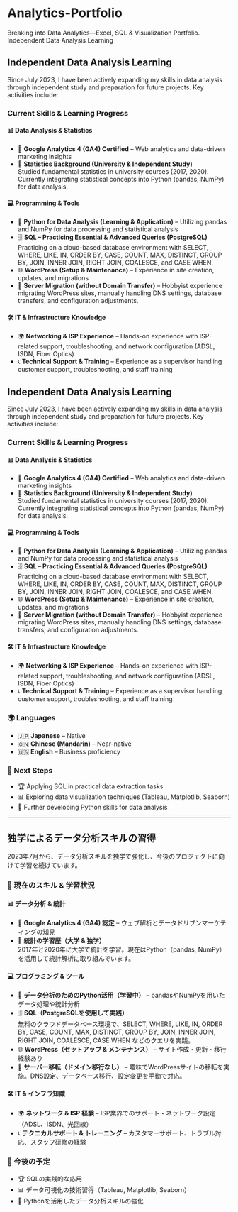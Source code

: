 # Analytics-Portfolio
Breaking into Data Analytics—Excel, SQL &amp; Visualization Portfolio.
Independent Data Analysis Learning

## Independent Data Analysis Learning

Since July 2023, I have been actively expanding my skills in data analysis through independent study and preparation for future projects. Key activities include:

### **Current Skills & Learning Progress**

#### **📊 Data Analysis & Statistics**

- 🎯 **Google Analytics 4 (GA4) Certified** – Web analytics and data-driven marketing insights
- 📖 **Statistics Background (University & Independent Study)**  
  Studied fundamental statistics in university courses (2017, 2020). Currently integrating statistical concepts into Python (pandas, NumPy) for data analysis.

#### **💻 Programming & Tools**

- 🐍 **Python for Data Analysis (Learning & Application)** – Utilizing pandas and NumPy for data processing and statistical analysis
- 🗄️ **SQL – Practicing Essential & Advanced Queries (PostgreSQL)**  
  Practicing on a cloud-based database environment with SELECT, WHERE, LIKE, IN, ORDER BY, CASE, COUNT, MAX, DISTINCT, GROUP BY, JOIN, INNER JOIN, RIGHT JOIN, COALESCE, and CASE WHEN.
- 🌐 **WordPress (Setup & Maintenance)** – Experience in site creation, updates, and migrations
- 🔄 **Server Migration (without Domain Transfer)** – Hobbyist experience migrating WordPress sites, manually handling DNS settings, database transfers, and configuration adjustments.

#### **🛠️ IT & Infrastructure Knowledge**

- 🌍 **Networking & ISP Experience** – Hands-on experience with ISP-related support, troubleshooting, and network configuration (ADSL, ISDN, Fiber Optics)
- 📞 **Technical Support & Training** – Experience as a supervisor handling customer support, troubleshooting, and staff training

## Independent Data Analysis Learning

Since July 2023, I have been actively expanding my skills in data analysis through independent study and preparation for future projects. Key activities include:

### **Current Skills & Learning Progress**

#### **📊 Data Analysis & Statistics**

- 🎯 **Google Analytics 4 (GA4) Certified** – Web analytics and data-driven marketing insights
- 📖 **Statistics Background (University & Independent Study)**  
  Studied fundamental statistics in university courses (2017, 2020). Currently integrating statistical concepts into Python (pandas, NumPy) for data analysis.

#### **💻 Programming & Tools**

- 🐍 **Python for Data Analysis (Learning & Application)** – Utilizing pandas and NumPy for data processing and statistical analysis
- 🗄️ **SQL – Practicing Essential & Advanced Queries (PostgreSQL)**  
  Practicing on a cloud-based database environment with SELECT, WHERE, LIKE, IN, ORDER BY, CASE, COUNT, MAX, DISTINCT, GROUP BY, JOIN, INNER JOIN, RIGHT JOIN, COALESCE, and CASE WHEN.
- 🌐 **WordPress (Setup & Maintenance)** – Experience in site creation, updates, and migrations
- 🔄 **Server Migration (without Domain Transfer)** – Hobbyist experience migrating WordPress sites, manually handling DNS settings, database transfers, and configuration adjustments.

#### **🛠️ IT & Infrastructure Knowledge**

- 🌍 **Networking & ISP Experience** – Hands-on experience with ISP-related support, troubleshooting, and network configuration (ADSL, ISDN, Fiber Optics)
- 📞 **Technical Support & Training** – Experience as a supervisor handling customer support, troubleshooting, and staff training

### **🌍 Languages**

- 🇯🇵 **Japanese** – Native
- 🇨🇳 **Chinese (Mandarin)** – Near-native
- 🇺🇸 **English** – Business proficiency

### **🚀 Next Steps**

- 🏆 Applying SQL in practical data extraction tasks
- 📊 Exploring data visualization techniques (Tableau, Matplotlib, Seaborn)
- 🐍 Further developing Python skills for data analysis

---

## 独学によるデータ分析スキルの習得

2023年7月から、データ分析スキルを独学で強化し、今後のプロジェクトに向けて学習を続けています。

### **📌 現在のスキル & 学習状況**

#### **📊 データ分析 & 統計**

- 🎯 **Google Analytics 4 (GA4) 認定** – ウェブ解析とデータドリブンマーケティングの知見
- 📖 **統計の学習歴（大学 & 独学）**  
  2017年と2020年に大学で統計を学習。現在はPython（pandas, NumPy）を活用して統計解析に取り組んでいます。

#### **💻 プログラミング & ツール**

- 🐍 **データ分析のためのPython活用（学習中）** – pandasやNumPyを用いたデータ処理や統計分析
- 🗄️ **SQL（PostgreSQLを使用して実践）**  
  無料のクラウドデータベース環境で、SELECT, WHERE, LIKE, IN, ORDER BY, CASE, COUNT, MAX, DISTINCT, GROUP BY, JOIN, INNER JOIN, RIGHT JOIN, COALESCE, CASE WHEN などのクエリを実践。
- 🌐 **WordPress（セットアップ & メンテナンス）** – サイト作成・更新・移行経験あり
- 🔄 **サーバー移転（ドメイン移行なし）** – 趣味でWordPressサイトの移転を実施。DNS設定、データベース移行、設定変更を手動で対応。

#### **🛠️ IT & インフラ知識**

- 🌍 **ネットワーク & ISP 経験** – ISP業界でのサポート・ネットワーク設定（ADSL、ISDN、光回線）
- 📞 **テクニカルサポート & トレーニング** – カスタマーサポート、トラブル対応、スタッフ研修の経験

### **🚀 今後の予定**

- 🏆 SQLの実践的な応用
- 📊 データ可視化の技術習得（Tableau, Matplotlib, Seaborn）
- 🐍 Pythonを活用したデータ分析スキルの強化
